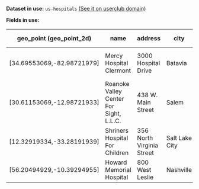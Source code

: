 **Dataset in use:** `us-hospitals` [(See it on userclub domain)](https://userclub.opendatasoft.com/explore/dataset/us-hospitals/table/)

**Fields in use:** 

| geo_point (geo_point_2d) | name | address | city | type | date_creat (datetime) | trauma | helipad | population (numeric) | website |
|---|---|---|---|---|---|---|---|---|---|
|[34.69553069,-82.98721979]|Mercy Hospital Clermont                   | 3000 Hospital Drive|Batavia|General Acute Care Hospital|2013-03-08T01:00:00+01:00|Not Available|Y|291|http://www.e-mercy.com  |
|[30.61153069,-12.98721933]|Roanoke Valley Center For Sight, L.L.C.   | 438 W. Main Street |Salem|PGeneral Acute Care Hospital|2012-08-31T01:00:00+01:00|I|N|123|N/A |
|[12.32919334,-33.28191939]|Shriners Hospital For Children            | 356 North Virginia Street|Salt Lake City|Children|2000-12-14T01:00:00+01:00|III|Not Available|13|http://www.shrinershospitalsforchildren.org/Hospitals/Locations/SaltLakeCity.aspx|
|[56.20494929,-10.39294955]|Howard Memorial Hospital                  | 800 West Leslie    |Nashville|Critical Access|2002-03-18T01:00:00+01:00|II|Not Available|340|http://howardmemorial.com   |